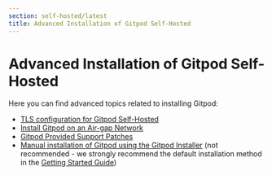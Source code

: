 ```yaml
---
section: self-hosted/latest
title: Advanced Installation of Gitpod Self-Hosted
---
```


<script context="module">
  export const prerender = true;
</script>

# Advanced Installation of Gitpod Self-Hosted

Here you can find advanced topics related to installing Gitpod:

- [TLS configuration for Gitpod Self-Hosted](./advanced/tls)
- [Install Gitpod on an Air-gap Network](./advanced/air-gap)
- [Gitpod Provided Support Patches](./advanced/support-patches)
- [Manual installation of Gitpod using the Gitpod Installer](https://github.com/gitpod-io/gitpod/tree/main/install/installer) (not recommended - we strongly recommend the default installation method in the [Getting Started Guide](./getting-started))
<!-- The above should be removed as soon as we have most customers using the default method (a.k.a. replicated flow) -->
